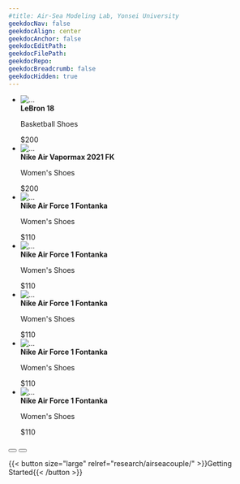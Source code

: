 ```yaml
---
#title: Air-Sea Modeling Lab, Yonsei University
geekdocNav: false
geekdocAlign: center
geekdocAnchor: false
geekdocEditPath:
geekdocFilePath:
geekdocRepo:
geekdocBreadcrumb: false
geekdocHidden: true
---
```

<div class="swiffy-slider slider-item-show3 slider-item-reveal slider-nav-visible">
  <ul class="slider-container py-4" id="slider2">
    <li>
      <div class="card shadow h-100">
        <div class="ratio ratio-16x9">
          <img src="/images/fromiss.jpg" class="card-img-top" loading="lazy" alt="...">
        </div>
        <div class="card-body d-flex flex-column flex-md-row">
          <div class="flex-grow-1">
            <strong>LeBron 18</strong>
            <p class="card-text">Basketball Shoes</p>
          </div>
          <div class="px-md-2">$200</div>
        </div>
      </div>
    </li>
    <li>
      <div class="card shadow h-100">
        <div class="ratio ratio-16x9">
          <img src="/images/fromiss.jpg" class="card-img-top" loading="lazy" alt="...">
        </div>
        <div class="card-body d-flex flex-column flex-md-row">
          <div class="flex-grow-1">
            <strong>Nike Air Vapormax 2021 FK</strong>
            <p class="card-text">Women's Shoes</p>
          </div>
          <div class="px-md-2">$200</div>
        </div>
      </div>
    </li>
    <li>
      <div class="card shadow h-100">
        <div class="ratio ratio-16x9">
          <img src="/images/fromiss.jpg" class="card-img-top" loading="lazy" alt="...">
        </div>
        <div class="card-body d-flex flex-column flex-md-row">
          <div class="flex-grow-1">
            <strong>Nike Air Force 1 Fontanka</strong>
            <p class="card-text">Women's Shoes</p>
          </div>
          <div class="px-md-2">$110</div>
        </div>
      </div>
    </li>
	    <li>
      <div class="card shadow h-100">
        <div class="ratio ratio-16x9">
          <img src="/images/fromiss.jpg" class="card-img-top" loading="lazy" alt="...">
        </div>
        <div class="card-body d-flex flex-column flex-md-row">
          <div class="flex-grow-1">
            <strong>Nike Air Force 1 Fontanka</strong>
            <p class="card-text">Women's Shoes</p>
          </div>
          <div class="px-md-2">$110</div>
        </div>
      </div>
    </li>
	    <li>
      <div class="card shadow h-100">
        <div class="ratio ratio-16x9">
          <img src="/images/fromiss.jpg" class="card-img-top" loading="lazy" alt="...">
        </div>
        <div class="card-body d-flex flex-column flex-md-row">
          <div class="flex-grow-1">
            <strong>Nike Air Force 1 Fontanka</strong>
            <p class="card-text">Women's Shoes</p>
          </div>
          <div class="px-md-2">$110</div>
        </div>
      </div>
    </li>
	    <li>
      <div class="card shadow h-100">
        <div class="ratio ratio-16x9">
          <img src="/images/fromiss.jpg" class="card-img-top" loading="lazy" alt="...">
        </div>
        <div class="card-body d-flex flex-column flex-md-row">
          <div class="flex-grow-1">
            <strong>Nike Air Force 1 Fontanka</strong>
            <p class="card-text">Women's Shoes</p>
          </div>
          <div class="px-md-2">$110</div>
        </div>
      </div>
    </li>
	    <li>
      <div class="card shadow h-100">
        <div class="ratio ratio-16x9">
          <img src="/images/fromiss.jpg" class="card-img-top" loading="lazy" alt="...">
        </div>
        <div class="card-body d-flex flex-column flex-md-row">
          <div class="flex-grow-1">
            <strong>Nike Air Force 1 Fontanka</strong>
            <p class="card-text">Women's Shoes</p>
          </div>
          <div class="px-md-2">$110</div>
        </div>
      </div>
    </li>
  </ul>

  <button type="button" class="slider-nav"></button>
  <button type="button" class="slider-nav slider-nav-next"></button>
</div>

{{< button size="large" relref="research/airseacouple/" >}}Getting Started{{< /button >}}
